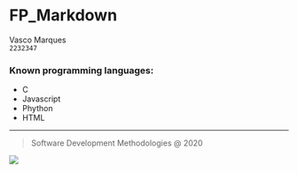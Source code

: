 # FP_Markdown

Vasco Marques  
`2232347`

### Known programming languages:
* C
* Javascript
* Phython
* HTML
***
> Software Development Methodologies @ 2020

![](https://eduportugal.eu/wp-content/uploads/2017/08/eduportugal_ipleiria_n.jpg)